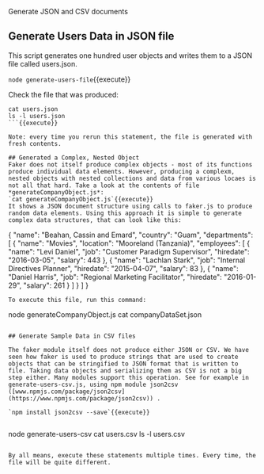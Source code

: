 Generate JSON and CSV documents

## Generate Users Data in JSON file
This script generates one hundred user objects and writes them to a JSON file called users.json.

`node generate-users-file`{{execute}}

Check the file that was produced: 
```
cat users.json
ls -l users.json
```{{execute}}

Note: every time you rerun this statement, the file is generated with fresh contents.

## Generated a Complex, Nested Object
Faker does not itself produce complex objects - most of its functions produce individual data elements. However, producing a complexm, nested objects with nested collections and data from various locaes is not all that hard. Take a look at the contents of file *generateCompanyObject.js*:
`cat generateCompanyObject.js`{{execute}}
It shows a JSON document structure using calls to faker.js to produce random data elements. Using this approach it is simple to generate complex data structures, that can look like this:
```
{
    "name": "Beahan, Cassin and Emard",
    "country": "Guam",
    "departments": [
        {
            "name": "Movies",
            "location": "Mooreland (Tanzania)",
            "employees": [
                {
                    "name": "Levi Daniel",
                    "job": "Customer Paradigm Supervisor",
                    "hiredate": "2016-03-05",
                    "salary": 443
                },
                {
                    "name": "Lachlan Stark",
                    "job": "Internal Directives Planner",
                    "hiredate": "2015-04-07",
                    "salary": 83
                },
                {
                    "name": "Daniel Harris",
                    "job": "Regional Marketing Facilitator",
                    "hiredate": "2016-01-29",
                    "salary": 261
                }
            ]
        }
    ]
}
```
To execute this file, run this command:
```
node generateCompanyObject.js
cat companyDataSet.json
```{{execute}}

## Generate Sample Data in CSV files

The faker module itself does not produce either JSON or CSV. We have seen how faker is used to produce strings that are used to create objects that can be stringified to JSON format that is written to file. Taking data objects and serializing them as CSV is not a big step either. Many modules support this operation. See for example in generate-users-csv.js, using npm module json2csv ([www.npmjs.com/package/json2csv](https://www.npmjs.com/package/json2csv)) .

`npm install json2csv --save`{{execute}}


```
node generate-users-csv
cat users.csv
ls -l users.csv
```{{execute}}

By all means, execute these statements multiple times. Every time, the file will be quite different.